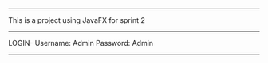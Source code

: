 *************************************************
This is a project using JavaFX for sprint 2 
*************************************************
LOGIN- 
Username: Admin
Password: Admin
*************************************************
